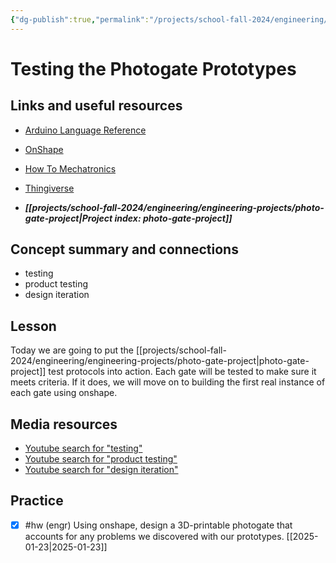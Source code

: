 ```yaml
---
{"dg-publish":true,"permalink":"/projects/school-fall-2024/engineering/lessons/testing-photogate-prototype/"}
---
```



#  Testing the Photogate Prototypes

## Links and useful resources 

- [Arduino Language Reference](https://docs.arduino.cc/language-reference/)
- [OnShape](https://cad.onshape.com)
- [How To Mechatronics](https://howtomechatronics.com)
- [Thingiverse](https://thingiverse.com)

 
- ***[[projects/school-fall-2024/engineering/engineering-projects/photo-gate-project\|Project index: photo-gate-project]]*** 

## Concept summary and connections


- testing 
- product testing 
- design iteration 

## Lesson

Today we are going to put the [[projects/school-fall-2024/engineering/engineering-projects/photo-gate-project\|photo-gate-project]] test protocols into action. Each gate will be tested to make sure it meets criteria. If it does, we will move on to building the first real instance of each gate using onshape.



## Media resources

- [Youtube search for "testing"](https://www.youtube.com/results?search_query=testing) 
- [Youtube search for "product testing"](https://www.youtube.com/results?search_query=product%20testing) 
- [Youtube search for "design iteration"](https://www.youtube.com/results?search_query=design%20iteration) 

## Practice

- [x] #hw (engr) Using onshape, design a 3D-printable photogate that accounts for any problems we discovered with our prototypes.  [[2025-01-23\|2025-01-23]]
